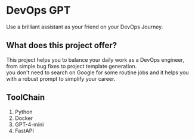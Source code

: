 # DevOps GPT
Use a brilliant assistant as your friend on your DevOps Journey.

## What does this project offer?
This project helps you to balance your daily work as a DevOps engineer, from simple bug fixes to project template generation.<br />
you don't need to search on Google for some routine jobs and it helps you with a robust prompt to simplify your career.

## ToolChain
1. Python
2. Docker
3. GPT-4-mini
4. FastAPI
